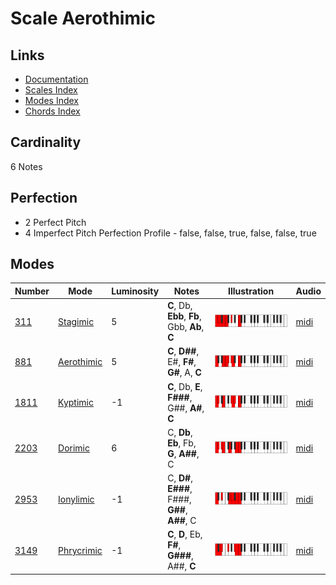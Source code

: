 # Scale Aerothimic

## Links

- [Documentation](README.md)
- [Scales Index](Scales.md)
- [Modes Index](Modes.md)
- [Chords Index](Chords.md)

## Cardinality

6 Notes

## Perfection

- 2 Perfect Pitch
- 4 Imperfect Pitch
Perfection Profile - false, false, true, false, false, true

## Modes

| Number | Mode | Luminosity | Notes | Illustration | Audio |
|--------|------|------------|-------|--------------|-------|
| [311](https://ianring.com/musictheory/scales/311) | [Stagimic](ModeStagimic.md) | 5 | **C**, Db, **Ebb**, **Fb**, Gbb, **Ab**, **C** | ![CNaturalStagimic](ModeCNaturalStagimic.png) | [midi](https://github.com/edipermadi/music/blob/main/docs/ModeCNaturalStagimic.mid?raw=true) | 
| [881](https://ianring.com/musictheory/scales/881) | [Aerothimic](ModeAerothimic.md) | 5 | **C**, **D##**, E#, **F#**, **G#**, A, **C** | ![CNaturalAerothimic](ModeCNaturalAerothimic.png) | [midi](https://github.com/edipermadi/music/blob/main/docs/ModeCNaturalAerothimic.mid?raw=true) | 
| [1811](https://ianring.com/musictheory/scales/1811) | [Kyptimic](ModeKyptimic.md) | -1 | **C**, Db, **E**, **F###**, G##, **A#**, **C** | ![CNaturalKyptimic](ModeCNaturalKyptimic.png) | [midi](https://github.com/edipermadi/music/blob/main/docs/ModeCNaturalKyptimic.mid?raw=true) | 
| [2203](https://ianring.com/musictheory/scales/2203) | [Dorimic](ModeDorimic.md) | 6 | C, **Db**, **Eb**, Fb, **G**, **A##**, C | ![CNaturalDorimic](ModeCNaturalDorimic.png) | [midi](https://github.com/edipermadi/music/blob/main/docs/ModeCNaturalDorimic.mid?raw=true) | 
| [2953](https://ianring.com/musictheory/scales/2953) | [Ionylimic](ModeIonylimic.md) | -1 | C, **D#**, **E###**, F###, **G##**, **A##**, C | ![CNaturalIonylimic](ModeCNaturalIonylimic.png) | [midi](https://github.com/edipermadi/music/blob/main/docs/ModeCNaturalIonylimic.mid?raw=true) | 
| [3149](https://ianring.com/musictheory/scales/3149) | [Phrycrimic](ModePhrycrimic.md) | -1 | **C**, **D**, Eb, **F#**, **G###**, A##, **C** | ![CNaturalPhrycrimic](ModeCNaturalPhrycrimic.png) | [midi](https://github.com/edipermadi/music/blob/main/docs/ModeCNaturalPhrycrimic.mid?raw=true) | 

